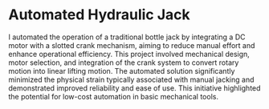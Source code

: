 # Automated Hydraulic Jack
I automated the operation of a traditional bottle jack by integrating a DC motor with a slotted crank mechanism, aiming to reduce manual effort and enhance operational efficiency. This project involved mechanical design, motor selection, and integration of the crank system to convert rotary motion into linear lifting motion. The automated solution significantly minimized the physical strain typically associated with manual jacking and demonstrated improved reliability and ease of use. This initiative highlighted the potential for low-cost automation in basic mechanical tools.
